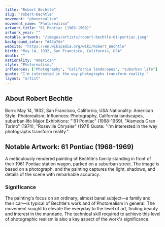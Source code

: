 ```yaml
---
title: "Robert Bechtle"
slug: "robert-bechtle"
movement: "photorealism"
movement_name: "Photorealism"
artwork_title: "61 Pontiac (1968-1969)"
artwork_year: ""
notable_artwork: "/images/artists/robert-bechtle-61-pontiac.jpeg"
background_color: "#42a7de"
website: "https://en.wikipedia.org/wiki/Robert_Bechtle"
birth: "May 14, 1932, San Francisco, California, USA"
death: ""
nationality: "American"
style: "Photorealism,"
influences: ["Photography", "California landscapes", "suburban life"]
quote: "I'm interested in the way photographs transform reality."
layout: "artist"
---
```


## About Robert Bechtle

Born: May 14, 1932, San Francisco, California, USA Nationality: American Style: Photorealism, Influences: Photography, California landscapes, suburban life Major Exhibitions: "'61 Pontiac" (1968-1969), "Alameda Gran Torino" (1974), "Roseville Chrysler" (1971) Quote: "I'm interested in the way photographs transform reality."

## Notable Artwork: 61 Pontiac (1968-1969)

A meticulously rendered painting of Bechtle's family standing in front of their 1961 Pontiac station wagon, parked on a suburban street. The image is based on a photograph, and the painting captures the light, shadows, and details of the scene with remarkable accuracy.

### Significance

The painting's focus on an ordinary, almost banal subject—a family and their car—is typical of Bechtle's work and of Photorealism in general. The movement sought to elevate the everyday to the level of art, finding beauty and interest in the mundane. The technical skill required to achieve this level of photographic realism is also a key aspect of the work's significance.
